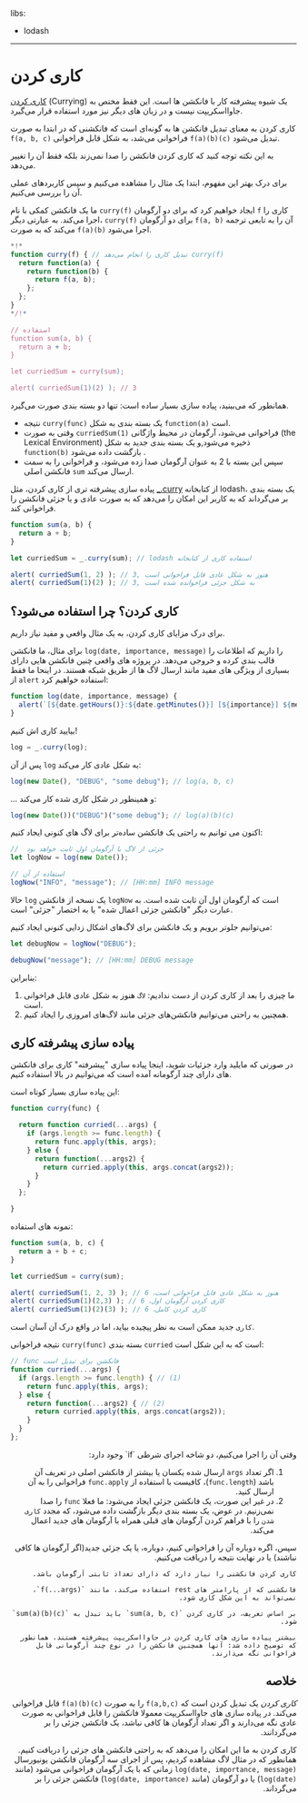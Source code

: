 libs:
  - lodash

---

# کاری کردن 

[کاری کردن](https://en.wikipedia.org/wiki/Currying) (Currying) یک شیوه پیشرفته کار با فانکشن ها است. این فقط مختص به جاوااسکریپت نیست و در زبان های دیگر نیز مورد استفاده قرار می‌گیرد.

کاری کردن به معنای تبدیل فانکشن ها به گونه‌ای است که فانکشنی که در ابتدا به صورت `f(a, b, c)` فراخوانی می‌شد، به شکل قابل فراخوانی `f(a)(b)(c)` تبدیل می‌شود.

به این نکته توجه کنید که کاری کردن فانکشن را صدا نمی‌زند بلکه فقط آن را تغییر می‌دهد.

برای درک بهتر این مفهوم، ابتدا یک مثال را مشاهده می‌کنیم و سپس کاربرد‌های عملی آن را بررسی می‌کنیم.

ما یک فانکشن کمکی با نام `curry(f)` ایجاد خواهیم کرد که برای دو آرگومان `f` کاری را اجرا می‌کند. به عبارتی دیگر، `curry(f)` برای دو آرگومان `f(a, b)` آن را به تابعی ترجمه می‌کند که به صورت `f(a)(b)` اجرا می‌شود.

```js run
*!*
function curry(f) { // تبدیل کاری را انجام می‌دهد curry(f)
  return function(a) {
    return function(b) {
      return f(a, b);
    };
  };
}
*/!*

// استفاده
function sum(a, b) {
  return a + b;
}

let curriedSum = curry(sum);

alert( curriedSum(1)(2) ); // 3
```

همانطور که می‌بینید، پیاده سازی بسیار ساده است: تنها دو بسته بندی صورت می‌گیرد.

- نتیجه `curry(func)` یک بسته بندی به شکل `function(a)` است. 
- وقتی به صورت  `curriedSum(1)` فراخوانی می‌شود، آرگومان در محیط واژگانی (the Lexical Environment) ذخیره می‌شود,و یک بسته بندی جدید به شکل `function(b)` بازگشت داده می‌شود .
- سپس این بسته با 2 به عنوان آرگومان صدا زده می‌شود، و فراخوانی را به سمت فانکشن اصلی `sum` ارسال می‌کند.

پیاده سازی پیشرفته تری از کاری کردن، مثل [_.curry](https://lodash.com/docs#curry) از کتابخانه lodash، یک بسته بندی بر می‌گرداند که به کاربر این امکان را می‌دهد که به صورت عادی و یا جزئی فانکشن را فراخوانی کند.

```js run
function sum(a, b) {
  return a + b;
}

let curriedSum = _.curry(sum); // lodash استفاده کاری از کتابخانه 

alert( curriedSum(1, 2) ); // 3, هنوز به شکل عادی قابل فراخوانی است
alert( curriedSum(1)(2) ); // 3, به شکل جزئی فراخوانده شده است
```

## کاری کردن؟ چرا استفاده می‌شود؟

برای درک مزایای کاری کردن، به یک مثال واقعی و مفید نیاز داریم.

برای مثال، ما فانکشن `log(date, importance, message)` را داریم که اطلاعات را قالب بندی کرده و خروجی می‌دهد. در پروژه های واقعی چنین فانکشن هایی دارای بسیاری از ویژگی های مفید مانند ارسال لاگ ها از طریق شبکه هستند. در اینحا ما فقط از `alert` استفاده خواهیم کرد:

```js
function log(date, importance, message) {
  alert(`[${date.getHours()}:${date.getMinutes()}] [${importance}] ${message}`);
}
```

بیایید کاری اش کنیم!

```js
log = _.curry(log);
```

پس از آن `log` به شکل عادی کار می‌کند:

```js
log(new Date(), "DEBUG", "some debug"); // log(a, b, c)
```

... و همینطور در شکل کاری شده کار می‌کند:

```js
log(new Date())("DEBUG")("some debug"); // log(a)(b)(c)
```

اکنون می توانیم به راحتی یک فانکشن ساده‌تر برای لاگ های کنونی ایجاد کنیم:

```js
//  جزئی از لاگ با آرگومان اول ثابت خواهد بود
let logNow = log(new Date());

// استفاده از آن
logNow("INFO", "message"); // [HH:mm] INFO message
```

حالا `log` یک نسخه از فانکشن `logNow` است که آرگومان اول آن ثابت شده است. به عبارت دیگر "فانکشن جزئی اعمال شده" یا به اختصار "جزئی" است.

می‌توانیم جلوتر برویم و یک فانکشن برای لاگ‌های اشکال زدایی کنونی ایجاد کنیم:

```js
let debugNow = logNow("DEBUG");

debugNow("message"); // [HH:mm] DEBUG message
```

بنابراین:
1. ما چیزی را بعد از کاری کردن از دست ندادیم: `لاگ` هنوز به شکل عادی قابل فراخوانی است.
2. همچنین به راحتی می‌توانیم فانکشن‌های جزئی مانند لاگ‌های امروزی را ایجاد کنیم.

## پیاده سازی پیشرفته کاری

در صورتی که مایلید وارد جزئیات شوید، اینجا پیاده سازی "پیشرفته" کاری برای فانکشن های دارای چند آرگومانه آمده است که می‌توانیم در بالا استفاده کنیم.

این پیاده سازی بسیار کوتاه است:

```js
function curry(func) {

  return function curried(...args) {
    if (args.length >= func.length) {
      return func.apply(this, args);
    } else {
      return function(...args2) {
        return curried.apply(this, args.concat(args2));
      }
    }
  };

}
```

نمونه های استفاده:

```js
function sum(a, b, c) {
  return a + b + c;
}

let curriedSum = curry(sum);

alert( curriedSum(1, 2, 3) ); // هنوز به شکل عادی قابل فراخوانی است، 6
alert( curriedSum(1)(2,3) ); // کاری کردن آرگومان اول، 6
alert( curriedSum(1)(2)(3) ); // کاری کردن کامل، 6
```

 `کاری` جدید ممکن است به نظر پیچیده بیاید، اما در واقع درک آن آسان است.
 
نتیجه فراخوانی `curry(func)` بسته بندی `curried` است که به این شکل است:

```js
// func فانکشن برای تبدیل است
function curried(...args) {
  if (args.length >= func.length) { // (1)
    return func.apply(this, args);
  } else {
    return function(...args2) { // (2)
      return curried.apply(this, args.concat(args2));
    }
  }
};
```
<div dir="rtl">
وقتی آن را اجرا می‌کنیم، دو شاخه اجرای شرطی `if` وجود دارد:

1. اگر تعداد `args` ارسال شده یکسان یا بیشتر از فانکشن اصلی در تعریف آن باشد (`func.length`)، کافیست با استفاده از `func.apply` فراخوانی را به آن ارسال کنید.
2. در غیر این صورت، یک فانکشن جزئی ایجاد می‌شود: ما فعلا `func` را صدا نمی‌زنیم. در عوض، یک بسته بندی دیگر بازگشت داده می‌شود، که مجدد `کاری شدن` را با فراهم کردن آرگومان های قبلی همراه با آرگومان های جدید اعمال می‌کند.

سپس، اگره دوباره آن را فراخوانی کنیم، دوباره، یا یک جزئی جدید(اگر آرگومان ها کافی نباشند) یا در نهایت نتیجه را دریافت می‌کنیم.

```smart header="فقط فانکشن هایی با طول ثابت"
کاری کردن فانکشنی را نیاز دارد که دارای تعداد ثابتی آرگومان باشد.

فانکشنی که از پارامتر های rest استفاده می‌کند، مانند `f(...args)`، نمی‌تواند به این شکل کاری شود.
```

```smart header="یکم بیشتر از کاری کردن"
بر اساس تعریف، در کاری کردن `sum(a, b, c)` باید تبدل به `sum(a)(b)(c)` شود.

بیشتر پیاده سازی های کاری کردن در جاوااسکریپت پیشرفته هستند، همانطور که توضیح داده شد: آنها همچنین فانکشن را در نوع چند آرگومانی قابل فراخوانی نگه می‌دارند.
``` 

## خلاصه

*کاری کردن* یک تبدیل کردن است که `f(a,b,c)` را به صورت `f(a)(b)(c)` قابل فراخوانی می‌کند. در پیاده سازی های جاوااسکریپت معمولا فانکشن را قابل فراخوانی به صورت عادی نگه می‌دارند و اگر تعداد آرگومان ها کافی نباشد، یک فانکشن جزئی را بر می‌گردانند.

کاری کردن به ما این امکان را می‌دهد که به راحتی فانکشن های جزئی را دریافت کنیم. همانطور که در مثال لاگ مشاهده کردیم، پس از اجرای سه آرگومان فانکشن یونیورسال `log(date, importance, message)` زمانی که با یک آرگومان فراخوانی می‌شود (مانند `log(date)`) یا دو آرگومان (مانند `log(date, importance)`)  فانکشن جزئی را بر می‌گرداند.

